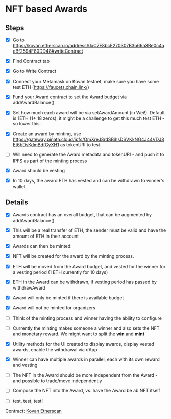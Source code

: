 # NFT based Awards

## Steps

- [x] Go to https://kovan.etherscan.io/address/0xC7E8bcE270307B3b66a3Be0c4aeBf2594F80DD48#writeContract
- [x] Find Contract tab
- [x] Go to Write Contract
- [x] Connect your Metamask on Kovan testnet, make sure you have some test ETH (https://faucets.chain.link/)
- [x] Fund your Award contract to set the Award budget via addAwardBalance()
- [x] Set how much each award will be via setAwardAmount (in Wei!). Default is 1ETH (1+ 18 zeros), it might be a challenge to get this much test ETH - so lower this.
- [x] Create an award by minting, use https://gateway.pinata.cloud/ipfs/QmXreJ8rdSBihsDSVKkNG4J44VDJ8Et6bDsKdmBdfGyXH1 as tokenURI to test
- [ ] Will need to generate the Award metadata and tokenURI - and push it to IPFS as part of the minting process
- [x] Award should be vesting
- [x] In 10 days, the award ETH has vested and can be withdrawn to winner's wallet


## Details

- [x] Awards contract has an overall budget, that can be augmented by addAwardBalance()
- [x] This will be a real transfer of ETH, the sender must be valid and have the amount of ETH in their account
- [x] Awards can then be minted:
- [x] NFT will be created for the award by the minting process.
- [x] ETH will be moved from the Award budget, and vested for the winner for a vesting period (1 ETH currently for 10 days)
- [x] ETH in the Award can be withdrawn, if vesting period has passed by withdrawAward
- [x] Award will only be minted if there is available budget
- [x] Award will not be minted for organizers
- [ ] Think of the minting process and winner having the ability to configure
- [ ] Currently the minting makes someone a winner and also sets the NFT and monetary reward. We might want to split the **win** and **mint**
- [x] Utility methods for the UI created to display awards, display vested awards, enable the withdrawal via dApp
- [x] Winner can have multiple awards in parallel, each with its own reward and vesting
- [ ] The NFT in the Award should be more independent from the Award - and possible to trade/move independently
- [ ] Compose the NFT into the Award, vs. have the Award be ab NFT itself
- [ ] test, test, test!


Contract: [Kovan Etherscan](https://kovan.etherscan.io/address/0xC7E8bcE270307B3b66a3Be0c4aeBf2594F80DD48#writeContract)


